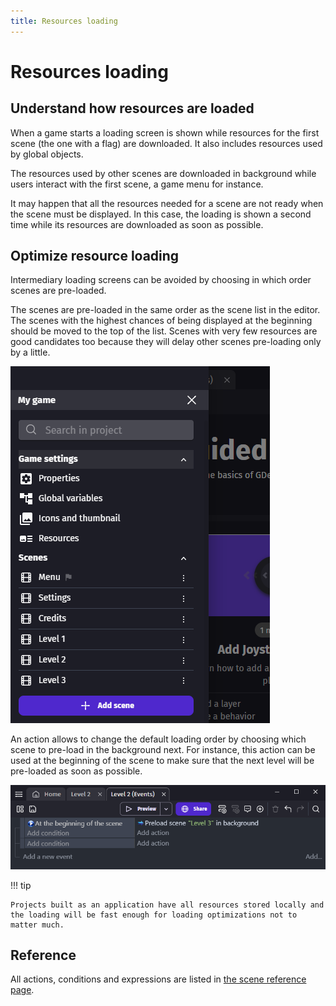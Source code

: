 ```yaml
---
title: Resources loading
---
```

# Resources loading

## Understand how resources are loaded

When a game starts a loading screen is shown while resources for the first scene (the one with a flag) are downloaded. It also includes resources used by global objects.

The resources used by other scenes are downloaded in background while users interact with the first scene, a game menu for instance.

It may happen that all the resources needed for a scene are not ready when the scene must be displayed. In this case, the loading is shown a second time while its resources are downloaded as soon as possible.

## Optimize resource loading

Intermediary loading screens can be avoided by choosing in which order scenes are pre-loaded.

The scenes are pre-loaded in the same order as the scene list in the editor. The scenes with the highest chances of being displayed at the beginning should be moved to the top of the list. Scenes with very few resources are good candidates too because they will delay other scenes pre-loading only by a little.

![](scene-list.png)

An action allows to change the default loading order by choosing which scene to pre-load in the background next. For instance, this action can be used at the beginning of the scene to make sure that the next level will be pre-loaded as soon as possible.

![](load-next-scene.png)

!!! tip

    Projects built as an application have all resources stored locally and the loading will be fast enough for loading optimizations not to matter much.

## Reference

All actions, conditions and expressions are listed in [the scene reference page](/gdevelop5/all-features/scene/reference/).
